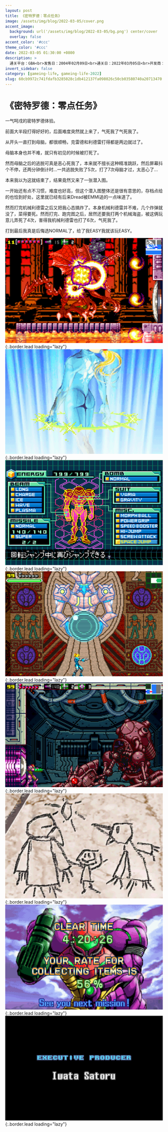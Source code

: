 ```yaml
---
layout: post
title: 《密特罗德：零点任务》
image: /assets/img/blog/2022-03-05/cover.png
accent_image: 
  background: url('/assets/img/blog/2022-03-05/bg.png') center/cover
  overlay: false
accent_color: '#ccc'
theme_color: '#ccc'
date: 2022-03-05 01:30:00 +0800
description: >
  通关平台：GBA<br>发售日：2004年02月09日<br>通关日：2022年03月05日<br>开发商：Nintendo<br>发行商：Nintendo
invert_sidebar: false
category: [gameing-life, gameing-life-2022]
slug: 60cb9972c741fdafb3285028c1db412137fa098026c50cb03580740a20713470
---
```


# 《密特罗德：零点任务》

一气呵戌的密特罗德体验。

前面大半段打得好好的，后面难度突然就上来了，气死我了气死我了。

从开头一直打到母脑，都很顺畅，克雷德和利德雷打得都是两边就过了。

母脑本身也并不难，就只有初见的时候被打死了。

然而母脑之后的逃脱可真是恶心死我了，本来就不擅长这种精准跳跃，然后屏幕抖个不停，还两分钟倒计时...一共逃脱失败了5次，打了7次母脑才过，太恶心了...

本来我以为这就结束了，结果竟然又来了一张潜入图。

一开始还有点不习惯，难度也好高，但这个潜入图整体还是很有意思的，存档点给的也恰到好处，这里就已经有后来Dread被EMMI追的一点味道了。

然而打完机械利德雷之后又把我心态搞炸了。本身机械利德雷并不难，几个炸弹就没了，菜得要死。然而打完、跑完图之后，居然还要我打两个机械海盗，被这俩玩意儿弄死了4次，害得我机械利德雷也打了6次，气死我了。

打到最后我真是后悔选NORMAL了，给了我EASY我就该玩EASY。

![](/assets/img/blog/2022-03-05/1.png){:.border.lead loading="lazy"}
![](/assets/img/blog/2022-03-05/2.png){:.border.lead loading="lazy"}
![](/assets/img/blog/2022-03-05/3.png){:.border.lead loading="lazy"}
![](/assets/img/blog/2022-03-05/4.png){:.border.lead loading="lazy"}
![](/assets/img/blog/2022-03-05/5.png){:.border.lead loading="lazy"}
![](/assets/img/blog/2022-03-05/6.png){:.border.lead loading="lazy"}
![](/assets/img/blog/2022-03-05/7.png){:.border.lead loading="lazy"}
![](/assets/img/blog/2022-03-05/8.png){:.border.lead loading="lazy"}

